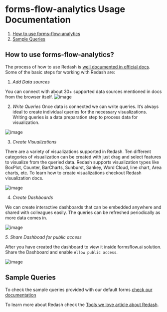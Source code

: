 # forms-flow-analytics Usage Documentation

1. [How to use forms-flow-analytics](#how-to-use-forms-flow-analytics)
2. [Sample Queries](#sample-queries)

## How to use forms-flow-analytics?


The process of how to use Redash is [well documented in official docs](https://redash.io/help/). Some of the basic steps for working with Redash are:

1. *Add Data sources*

You can connect with about 30+ supported data sources mentioned in docs from the browser itself.
![image](https://user-images.githubusercontent.com/70306694/125465830-2b6d3985-4dc8-423c-9947-5ae3d689cab0.png)

2. *Write Queries*
 Once data is connected we can write queries. It’s always ideal to create individual queries for the necessary visualizations. Writing queries is a data preparation step to process data for visualization.
 
 ![image](https://user-images.githubusercontent.com/70306694/125465939-cf68ce67-c589-49d1-9110-067d0e896054.png)

 
3. *Create Visualizations*

There are a variety of visualizations supported in Redash. Ten different categories of visualization can be created with just drag and select features to visualize from the queried data. Redash supports visualization types like BoxPlot, Counter, BarCharts, Sunburst, Sankey, Word Cloud, line chart, Area charts, etc. To learn how to create visualizations checkout Redash visualization docs.

![image](https://user-images.githubusercontent.com/70306694/125466037-7b66530f-235b-4198-8c6f-46d556726963.png)


4. *Create Dashboards*

We can create interactive dashboards that can be embedded anywhere and shared with colleagues easily. The queries can be refreshed periodically as more data comes in.

![image](https://user-images.githubusercontent.com/70306694/125466079-02a24f12-58ed-40e4-a669-b88dbb456645.png)

*5. Share Dashboad for public access*

After you have created the dashboard to view it inside formsflow.ai solution. Share the Dashboard and enable `Allow public access`.

![image](https://user-images.githubusercontent.com/70306694/135583411-a7e7ce1d-6792-4884-a133-b9dcd5446cb1.png)


## Sample Queries

To check the sample queries provided with our default forms [check our documentation](./sample_queries.md)


To learn more about Redash check the [Tools we love article about Redash](https://www.aot-technologies.com/tools-we-love-redash/).
